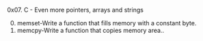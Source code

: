 0x07. C - Even more pointers, arrays and strings

0. memset-Write a function that fills memory with a constant byte.
1. memcpy-Write a function that copies memory area..
